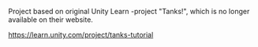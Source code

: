 Project based on original Unity Learn -project "Tanks!", which is no longer available on their website.

https://learn.unity.com/project/tanks-tutorial
